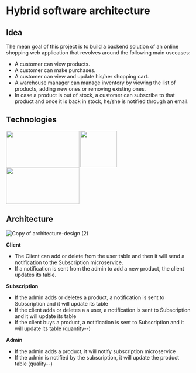 # Hybrid software architecture

## Idea
The mean goal of this project is to build a backend solution of an online shopping web application that revolves around the following main usecases:

- A customer can view products.
- A customer can make purchases.
- A customer can view and update his/her shopping cart.
- A warehouse manager can manage inventory by viewing the list of products, adding new ones or removing existing ones.
- In case a product is out of stock, a customer can subscribe to that product and once it is back in stock, he/she is notified through an email.

## Technologies
<img align="left" width="200" height="100" src="https://res.cloudinary.com/practicaldev/image/fetch/s--m_Ng9MLF--/c_imagga_scale,f_auto,fl_progressive,h_420,q_auto,w_1000/https://dev-to-uploads.s3.amazonaws.com/i/fppjegg7q1kb2pdzmlvf.png">

<img align="left" width="100" height="100" src="https://user-images.githubusercontent.com/62222721/171054797-193dd2c8-169c-4f61-87b4-745da8f11e45.png">

<img width="200" height="100" src="https://user-images.githubusercontent.com/62222721/171054997-52494451-b22e-462a-a646-e2dbe227b4a7.png">

## Architecture
![Copy of architecture-design (2)](https://user-images.githubusercontent.com/62222721/171058217-27c89e9a-3b2c-4026-a257-0fd9882f46f7.png)

**Client**
- The Client can add or delete from the user table and then it will send a notification to the Subscription microservice.
- If a notification is sent from the admin to add a new product, the client updates its table.

**Subscription**
- If the admin adds or deletes a product, a notification is sent to Subscription and it will update its table
- If the client adds or deletes a a user, a notification is sent to Subscription and it will update its table
- If the client buys a product, a notification is sent to Subscription and it will update its table (quantity--)

**Admin**
- If the admin adds a product, it will notify subscription microservice
- If the admin is notified by the subscription, it will update the product table (quality--)
